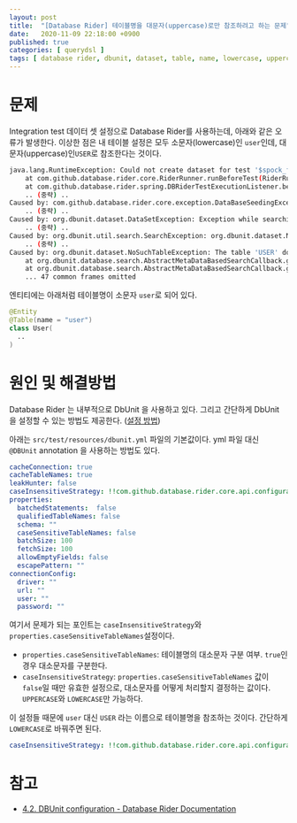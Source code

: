 ```yaml
---
layout: post
title:  "[Database Rider] 테이블명을 대문자(uppercase)로만 참조하려고 하는 문제"
date:   2020-11-09 22:18:00 +0900
published: true
categories: [ querydsl ]
tags: [ database rider, dbunit, dataset, table, name, lowercase, uppercase, case sensitive ]
---
```


# 문제

Integration test 데이터 셋 설정으로 Database Rider를 사용하는데, 아래와 같은 오류가 발생한다. 이상한 점은 내 테이블 설정은 모두 소문자(lowercase)인 `user`인데, 대문자(uppercase)인`USER`로 참조한다는 것이다.

```bash
java.lang.RuntimeException: Could not create dataset for test '$spock_feature_1_1'.
	at com.github.database.rider.core.RiderRunner.runBeforeTest(RiderRunner.java:47) ~[rider-core-1.17.0.jar:na]
	at com.github.database.rider.spring.DBRiderTestExecutionListener.beforeTestMethod(DBRiderTestExecutionListener.java:25) ~[rider-spring-1.17.0.jar:na]
	.. (중략) ..
Caused by: com.github.database.rider.core.exception.DataBaseSeedingException: Could not initialize dataset: datasets/user.xml
	.. (중략) ..
Caused by: org.dbunit.dataset.DataSetException: Exception while searching the dependent tables.
	.. (중략) ..
Caused by: org.dbunit.util.search.SearchException: org.dbunit.dataset.NoSuchTableException: The table 'USER' does not exist in schema 'null'
	.. (중략) ..
Caused by: org.dbunit.dataset.NoSuchTableException: The table 'USER' does not exist in schema 'null'
	at org.dbunit.database.search.AbstractMetaDataBasedSearchCallback.getNodes(AbstractMetaDataBasedSearchCallback.java:186) ~[dbunit-2.5.3.jar:na]
	at org.dbunit.database.search.AbstractMetaDataBasedSearchCallback.getNodes(AbstractMetaDataBasedSearchCallback.java:149) ~[dbunit-2.5.3.jar:na]
	... 47 common frames omitted
```

엔티티에는 아래처럼 테이블명이 소문자 `user`로 되어 있다.

```kotlin
@Entity
@Table(name = "user")
class User(
  ..
)
```


# 원인 및 해결방법

Database Rider 는 내부적으로 DbUnit 을 사용하고 있다. 그리고 간단하게 DbUnit 을 설정할 수 있는 방법도 제공한다. ([설정 방법](https://database-rider.github.io/database-rider/latest/documentation.html?theme=foundation#_dbunit_configuration))

아래는 `src/test/resources/dbunit.yml` 파일의 기본값이다. yml 파일 대신 `@DBUnit` annotation 을 사용하는 방법도 있다.

```yaml
cacheConnection: true
cacheTableNames: true
leakHunter: false
caseInsensitiveStrategy: !!com.github.database.rider.core.api.configuration.Orthography 'UPPERCASE'
properties:
  batchedStatements:  false
  qualifiedTableNames: false
  schema: ""
  caseSensitiveTableNames: false
  batchSize: 100
  fetchSize: 100
  allowEmptyFields: false
  escapePattern: ""
connectionConfig:
  driver: ""
  url: ""
  user: ""
  password: ""
```

여기서 문제가 되는 포인트는 `caseInsensitiveStrategy`와 `properties.caseSensitiveTableNames`설정이다.
- `properties.caseSensitiveTableNames`: 테이블명의 대소문자 구분 여부. `true`인 경우 대소문자를 구분한다.
- `caseInsensitiveStrategy`: `properties.caseSensitiveTableNames` 값이 `false`일 때만 유효한 설정으로, 대소문자를 어떻게 처리할지 결정하는 값이다. `UPPERCASE`와 `LOWERCASE`만 가능하다.

이 설정들 때문에 `user` 대신 `USER` 라는 이름으로 테이블명을 참조하는 것이다. 간단하게 `LOWERCASE`로 바꿔주면 된다.

```yaml
caseInsensitiveStrategy: !!com.github.database.rider.core.api.configuration.Orthography 'LOWERCASE'
```


# 참고

- [4.2. DBUnit configuration - Database Rider Documentation](https://database-rider.github.io/database-rider/latest/documentation.html?theme=foundation#_dbunit_configuration)
